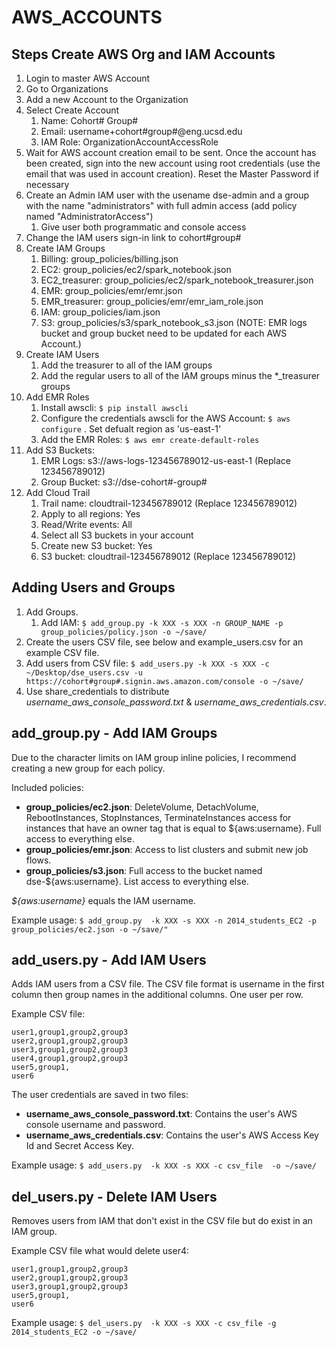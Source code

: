 AWS_ACCOUNTS
============

## Steps Create AWS Org and IAM Accounts

1. Login to master AWS Account
2. Go to Organizations
3. Add a new Account to the Organization
4. Select Create Account
    1. Name: Cohort# Group#
    2. Email: username+cohort#group#@eng.ucsd.edu
    3. IAM Role: OrganizationAccountAccessRole
4. Wait for AWS account creation email to be sent. Once the account has been created, sign into the new account using root credentials (use the email that was used in account creation). Reset the Master Password if necessary
5. Create an Admin IAM user with the usename dse-admin and a group with the name "administrators" with full admin access (add policy named "AdministratorAccess")
    1. Give user both programmatic and console access
6. Change the IAM users sign-in link to cohort#group#
7. Create IAM Groups
    1. Billing: group_policies/billing.json
    2. EC2: group_policies/ec2/spark_notebook.json
    3. EC2_treasurer: group_policies/ec2/spark_notebook_treasurer.json
    4. EMR: group_policies/emr/emr.json
    5. EMR_treasurer: group_policies/emr/emr_iam_role.json
    6. IAM: group_policies/iam.json
    7. S3: group_policies/s3/spark_notebook_s3.json (NOTE: EMR logs bucket and group bucket need to be updated for each AWS Account.)
8. Create IAM Users
    1. Add the treasurer to all of the IAM groups
    2. Add the regular users to all of the IAM groups minus the *_treasurer groups
9. Add EMR Roles
    1. Install awscli: `$ pip install awscli`
    2. Configure the credentials awscli for the AWS Account: `$ aws configure` . Set defualt region as 'us-east-1'
    3. Add the EMR Roles: `$ aws emr create-default-roles`
10. Add S3 Buckets:
    1. EMR Logs: s3://aws-logs-123456789012-us-east-1 (Replace 123456789012)
    2. Group Bucket: s3://dse-cohort#-group#
11. Add Cloud Trail
    1. Trail name: cloudtrail-123456789012 (Replace 123456789012)
    2. Apply to all regions: Yes
    3. Read/Write events: All
    4. Select all S3 buckets in your account
    5. Create new S3 bucket: Yes
    6. S3 bucket: cloudtrail-123456789012 (Replace 123456789012)
    

## Adding Users and Groups

1. Add Groups. 
    1. Add IAM: `$ add_group.py -k XXX -s XXX -n GROUP_NAME -p group_policies/policy.json -o ~/save/`
2. Create the users CSV file, see below and example_users.csv for an example CSV file.
3. Add users from CSV file: `$ add_users.py -k XXX -s XXX -c ~/Desktop/dse_users.csv -u https://cohort#group#.signin.aws.amazon.com/console -o ~/save/`
4. Use share_credentials to distribute *username_aws_console_password.txt* & *username_aws_credentials.csv*.


## add_group.py - Add IAM Groups
Due to the character limits on IAM group inline policies, I recommend creating a new group for each policy. 

Included policies:

* **group_policies/ec2.json**: DeleteVolume, DetachVolume, RebootInstances, StopInstances, TerminateInstances access for instances that have an owner tag that is equal to ${aws:username}. Full access to everything else.
* **group_policies/emr.json**: Access to list clusters and submit new job flows.
* **group_policies/s3.json**: Full access to the bucket named dse-${aws:username}. List access to everything else.

*${aws:username}* equals the IAM username.

Example usage: `$ add_group.py  -k XXX -s XXX -n 2014_students_EC2 -p group_policies/ec2.json -o ~/save/"`


## add_users.py - Add IAM Users

Adds IAM users from a CSV file. The CSV file format is username in the first column then group names in the additional columns. One user per row.

Example CSV file:

```
user1,group1,group2,group3
user2,group1,group2,group3
user3,group1,group2,group3
user4,group1,group2,group3
user5,group1,
user6
```

The user credentials are saved in two files:

* **username_aws_console_password.txt**: Contains the user's AWS console username and password.
* **username_aws_credentials.csv**: Contains the user's AWS Access Key Id and Secret Access Key. 

Example usage: `$ add_users.py  -k XXX -s XXX -c csv_file  -o ~/save/`


## del_users.py - Delete IAM Users

Removes users from IAM that don't exist in the CSV file but do exist in an IAM group.

Example CSV file what would delete user4:

```
user1,group1,group2,group3
user2,group1,group2,group3
user3,group1,group2,group3
user5,group1,
user6
```

Example usage:  `$ del_users.py  -k XXX -s XXX -c csv_file -g 2014_students_EC2 -o ~/save/`

